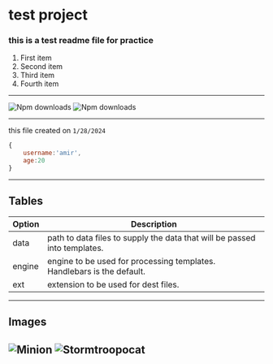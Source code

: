 # test project
### this is a test readme file for **practice**
1. First item
2. Second item
3. Third item
4. Fourth item
---
![Npm downloads](https://img.shields.io/github/commit-activity/m/Amirkvni/test_sabz/main)
![Npm downloads](https://img.shields.io/github/languages/count/Amirkvni/test_sabz )

---
this file created on `1/28/2024 `
```javascript
{
    username:'amir',
    age:20
}
```
---
## Tables

| Option | Description |
| ------ | ----------- |
| data   | path to data files to supply the data that will be passed into templates. |
| engine | engine to be used for processing templates. Handlebars is the default. |
| ext    | extension to be used for dest files. |## Tables

---
## Images
![Minion](https://octodex.github.com/images/minion.png)
![Stormtroopocat](https://octodex.github.com/images/stormtroopocat.jpg "The Stormtroopocat")
---
